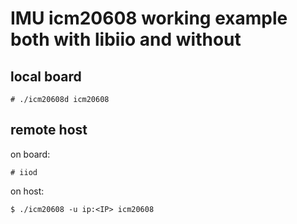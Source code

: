 # IMU icm20608 working example both with libiio and without

## local board

```
# ./icm20608d icm20608
```

## remote host

on board:
```
# iiod
```

on host:
```
$ ./icm20608 -u ip:<IP> icm20608
```


